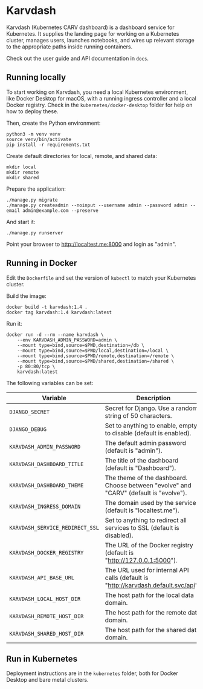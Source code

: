 # Karvdash

Karvdash (Kubernetes CARV dashboard) is a dashboard service for Kubernetes. It supplies the landing page for working on a Kubernetes cluster, manages users, launches notebooks, and wires up relevant storage to the appropriate paths inside running containers.

Check out the user guide and API documentation in `docs`.

## Running locally

To start working on Karvdash, you need a local Kubernetes environment, like Docker Desktop for macOS, with a running ingress controller and a local Docker registry. Check in the `kubernetes/docker-desktop` folder for help on how to deploy these.

Then, create the Python environment:
```
python3 -m venv venv
source venv/bin/activate
pip install -r requirements.txt
```

Create default directories for local, remote, and shared data:
```
mkdir local
mkdir remote
mkdir shared
```

Prepare the application:
```
./manage.py migrate
./manage.py createadmin --noinput --username admin --password admin --email admin@example.com --preserve
```

And start it:
```
./manage.py runserver
```

Point your browser to http://localtest.me:8000 and login as "admin".

## Running in Docker

Edit the `Dockerfile` and set the version of `kubectl` to match your Kubernetes cluster.

Build the image:
```
docker build -t karvdash:1.4 .
docker tag karvdash:1.4 karvdash:latest
```

Run it:
```
docker run -d --rm --name karvdash \
    --env KARVDASH_ADMIN_PASSWORD=admin \
    --mount type=bind,source=$PWD,destination=/db \
    --mount type=bind,source=$PWD/local,destination=/local \
    --mount type=bind,source=$PWD/remote,destination=/remote \
    --mount type=bind,source=$PWD/shared,destination=/shared \
    -p 80:80/tcp \
    karvdash:latest
```

The following variables can be set:

| Variable                        | Description                                                                           |
|---------------------------------|---------------------------------------------------------------------------------------|
| `DJANGO_SECRET`                 | Secret for Django. Use a random string of 50 characters.                              |
| `DJANGO_DEBUG`                  | Set to anything to enable, empty to disable (default is enabled).                     |
| `KARVDASH_ADMIN_PASSWORD`       | The default admin password (default is "admin").                                      |
| `KARVDASH_DASHBOARD_TITLE`      | The title of the dashboard (default is "Dashboard").                                  |
| `KARVDASH_DASHBOARD_THEME`      | The theme of the dashboard. Choose between "evolve" and "CARV" (default is "evolve"). |
| `KARVDASH_INGRESS_DOMAIN`       | The domain used by the service (default is "localtest.me").                           |
| `KARVDASH_SERVICE_REDIRECT_SSL` | Set to anything to redirect all services to SSL (default is disabled).                |
| `KARVDASH_DOCKER_REGISTRY`      | The URL of the Docker registry (default is "http://127.0.0.1:5000").                  |
| `KARVDASH_API_BASE_URL`         | The URL used for internal API calls (default is "http://karvdash.default.svc/api").   |
| `KARVDASH_LOCAL_HOST_DIR`       | The host path for the local data domain.                                              |
| `KARVDASH_REMOTE_HOST_DIR`      | The host path for the remote data domain.                                             |
| `KARVDASH_SHARED_HOST_DIR`      | The host path for the shared data domain.                                             |

## Run in Kubernetes

Deployment instructions are in the `kubernetes` folder, both for Docker Desktop and bare metal clusters.
